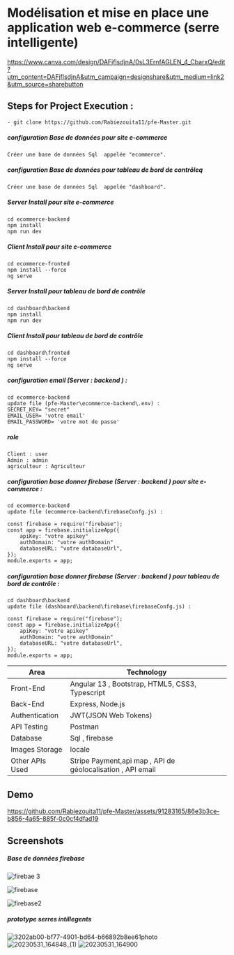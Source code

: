 
# Modélisation et mise en place une application web e-commerce (serre intelligente)



https://www.canva.com/design/DAFjflsdjnA/0sL3ErnfAGLEN_4_CbarxQ/edit?utm_content=DAFjflsdjnA&utm_campaign=designshare&utm_medium=link2&utm_source=sharebutton

## Steps for Project Execution :
```
- git clone https://github.com/Rabiezouita11/pfe-Master.git
```

##### configuration Base de données  pour site e-commerce
```
Créer une base de données Sql  appelée "ecommerce".
```


##### configuration Base de données  pour tableau de bord de contrôleq 
```
Créer une base de données Sql  appelée "dashboard".
```


##### Server Install pour site e-commerce
```
cd ecommerce-backend  
npm install 
npm run dev 
```
##### Client Install  pour site e-commerce
```
cd ecommerce-fronted
npm install --force
ng serve 
```
##### Server Install pour  tableau de bord de contrôle
```
cd dashboard\backend
npm install 
npm run dev 
```
##### Client Install  pour tableau de bord de contrôle
```
cd dashboard\fronted
npm install --force
ng serve
```

##### configuration email (Server : backend ) : 
```
cd ecommerce-backend
update file (pfe-Master\ecommerce-backend\.env) :
SECRET_KEY= "secret"
EMAIL_USER= 'votre email'
EMAIL_PASSWORD= 'votre mot de passe'
```
##### role 
```
Client : user
Admin : admin
agriculteur : Agriculteur
```

##### configuration base donner  firebase (Server : backend ) pour site e-commerce : 
```
cd ecommerce-backend
update file (ecommerce-backend\firebaseConfg.js) :

const firebase = require("firebase");
const app = firebase.initializeApp({
    apiKey: "votre apikey"
    authDomain: "votre authDomain"
    databaseURL: "votre databaseUrl",
});
module.exports = app;
```
##### configuration base donner  firebase (Server : backend ) pour tableau de bord de contrôle : 
```
cd dashboard\backend
update file (dashboard\backend\firebase\firebaseConfg.js) :

const firebase = require("firebase");
const app = firebase.initializeApp({
    apiKey: "votre apikey"
    authDomain: "votre authDomain"
    databaseURL: "votre databaseUrl",
});
module.exports = app;
```


<table>
<thead>
<tr>
<th>Area</th>
<th>Technology</th>
</tr>
</thead>
<tbody>
	<tr>
		<td>Front-End</td>
		<td>Angular 13 , Bootstrap, HTML5, CSS3, Typescript</td>
	</tr>
	<tr>
		<td>Back-End</td>
		<td>Express, Node.js</td>
	</tr>
  <tr>
		<td>Authentication</td>
		<td>JWT(JSON Web Tokens)</td>
	</tr>
	<tr>
		<td>API Testing</td>
		<td>Postman</td>
	</tr>
	<tr>
		<td>Database</td>
		<td>Sql , firebase</td>
	</tr>
  <tr>
		<td>Images Storage</td>
		<td>locale</td>
	</tr>
    <tr>
		<td>Other APIs Used</td>
		<td>Stripe Payment,api map , API de géolocalisation , API email </td>
	</tr>
</tbody>
</table>

## Demo 


https://github.com/Rabiezouita11/pfe-Master/assets/91283165/86e3b3ce-b856-4a65-885f-0c0cf4dfad19




## Screenshots

##### Base de données  firebase 

![firebae 3](https://github.com/Rabiezouita11/pfe-Master/assets/91283165/f5d7fe4f-c4fa-42c5-b9b3-523740d993a7)

![firebase](https://github.com/Rabiezouita11/pfe-Master/assets/91283165/07211ce4-5e12-4724-9c2a-559840aa4ffe)

![firebase2](https://github.com/Rabiezouita11/pfe-Master/assets/91283165/a506e02f-22ed-48ad-969d-9a29c892516f)


#####  prototype serres intillegents

![3202ab00-bf77-4901-bd64-b66892b8ee61photo](https://github.com/Rabiezouita11/pfe-Master/assets/91283165/15a659ce-3155-419f-9a42-9d11db0a43f3)
![20230531_164848_(1)](https://github.com/Rabiezouita11/pfe-Master/assets/91283165/53d33ccb-1e67-4b65-b222-6c4d603e9c98)
![20230531_164900](https://github.com/Rabiezouita11/pfe-Master/assets/91283165/e5f93173-ef1c-459a-b91a-05acdc4e6d89)

